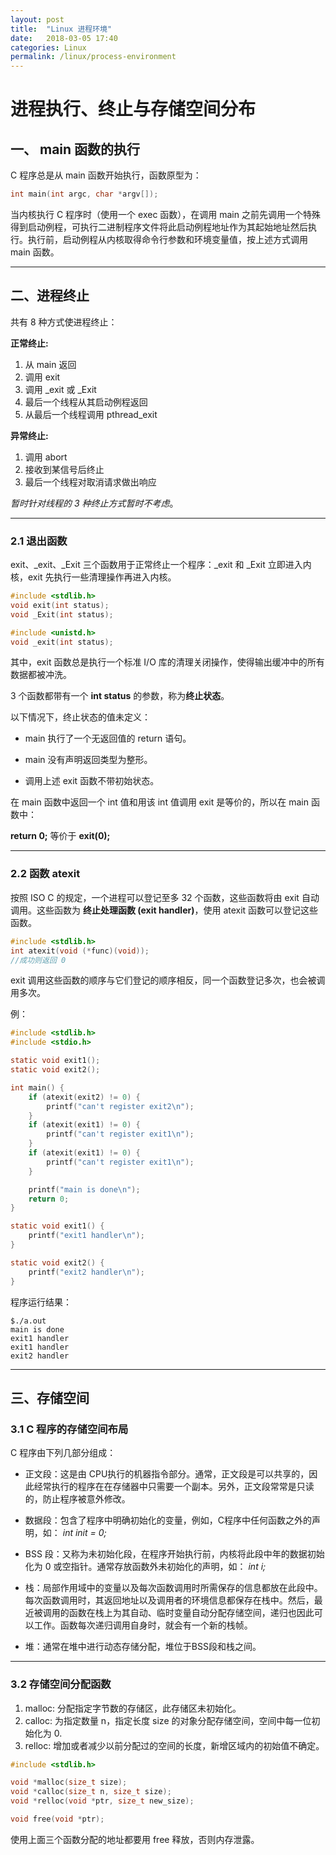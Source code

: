 ```yaml
---
layout: post
title:  "Linux 进程环境"
date:   2018-03-05 17:40
categories: Linux
permalink: /linux/process-environment
---
```


# 进程执行、终止与存储空间分布

## 一、 main 函数的执行

C 程序总是从 main 函数开始执行，函数原型为：

```c
int main(int argc, char *argv[]);
```

当内核执行 C 程序时（使用一个 exec 函数），在调用 main 之前先调用一个特殊得到启动例程，可执行二进制程序文件将此启动例程地址作为其起始地址然后执行。执行前，启动例程从内核取得命令行参数和环境变量值，按上述方式调用 main 函数。

---

## 二、进程终止

共有 8 种方式使进程终止：

**正常终止:**

1. 从 main 返回
2. 调用 exit
3. 调用 _exit 或 _Exit
4. 最后一个线程从其启动例程返回
5. 从最后一个线程调用 pthread_exit

**异常终止:**

1. 调用 abort
2. 接收到某信号后终止
3. 最后一个线程对取消请求做出响应

*暂时针对线程的 3 种终止方式暂时不考虑*。

---

### 2.1 退出函数

exit、_exit、_Exit 三个函数用于正常终止一个程序：_exit 和 _Exit 立即进入内核，exit 先执行一些清理操作再进入内核。

```cpp
#include <stdlib.h>
void exit(int status);
void _Exit(int status);

#include <unistd.h>
void _exit(int status);
```

其中，exit 函数总是执行一个标准 I/O 库的清理关闭操作，使得输出缓冲中的所有数据都被冲洗。

3 个函数都带有一个 **int status** 的参数，称为**终止状态**。

以下情况下，终止状态的值未定义：

* main 执行了一个无返回值的 return 语句。

* main 没有声明返回类型为整形。

* 调用上述 exit 函数不带初始状态。

在 main 函数中返回一个 int 值和用该 int 值调用 exit 是等价的，所以在 main 函数中：

**return 0;** 等价于 **exit(0);**

---

### 2.2 函数 atexit

按照 ISO C 的规定，一个进程可以登记至多 32 个函数，这些函数将由 exit 自动调用。这些函数为 **终止处理函数 (exit handler)**，使用 atexit 函数可以登记这些函数。

```c
#include <stdlib.h>
int atexit(void (*func)(void));
//成功则返回 0
```

exit 调用这些函数的顺序与它们登记的顺序相反，同一个函数登记多次，也会被调用多次。

例：

```c
#include <stdlib.h>
#include <stdio.h>

static void exit1();
static void exit2();

int main() {
    if (atexit(exit2) != 0) {
        printf("can't register exit2\n");
    }
    if (atexit(exit1) != 0) {
        printf("can't register exit1\n");
    }
    if (atexit(exit1) != 0) {
        printf("can't register exit1\n");
    }

    printf("main is done\n");
    return 0;
}

static void exit1() {
    printf("exit1 handler\n");
}

static void exit2() {
    printf("exit2 handler\n");
}
```

程序运行结果：

```
$./a.out
main is done
exit1 handler
exit1 handler
exit2 handler
```

---

## 三、存储空间

### 3.1 C 程序的存储空间布局

C 程序由下列几部分组成：

* 正文段：这是由 CPU执行的机器指令部分。通常，正文段是可以共享的，因此经常执行的程序在在存储器中只需要一个副本。另外，正文段常常是只读的，防止程序被意外修改。

* 数据段：包含了程序中明确初始化的变量，例如，C程序中任何函数之外的声明，如： *int init = 0;*

* BSS 段：又称为未初始化段，在程序开始执行前，内核将此段中年的数据初始化为 0 或空指针。通常存放函数外未初始化的声明，如： *int i;*

* 栈：局部作用域中的变量以及每次函数调用时所需保存的信息都放在此段中。每次函数调用时，其返回地址以及调用者的环境信息都保存在栈中。然后，最近被调用的函数在栈上为其自动、临时变量自动分配存储空间，递归也因此可以工作。函数每次递归调用自身时，就会有一个新的栈帧。

* 堆：通常在堆中进行动态存储分配，堆位于BSS段和栈之间。

---

### 3.2 存储空间分配函数

1. malloc: 分配指定字节数的存储区，此存储区未初始化。
2. calloc: 为指定数量 n，指定长度 size 的对象分配存储空间，空间中每一位初始化为 0.
3. relloc: 增加或者减少以前分配过的空间的长度，新增区域内的初始值不确定。

```c
#include <stdlib.h>

void *malloc(size_t size);
void *calloc(size_t n, size_t size);
void *relloc(void *ptr, size_t new_size);

void free(void *ptr);
```

使用上面三个函数分配的地址都要用 free 释放，否则内存泄露。